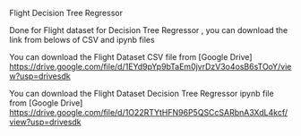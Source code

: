 Flight Decision Tree Regressor 

Done for  Flight dataset for Decision Tree Regressor , you can download the link from belows of CSV and ipynb files

You can download the Flight Dataset CSV file from [Google Drive] https://drive.google.com/file/d/1EYd9pYp9bTaEm0jvrDzV3o4osB6sTOoY/view?usp=drivesdk

You can download the Flight Dataset Decision Tree Regressor  ipynb file from [Google Drive] https://drive.google.com/file/d/1O22RTYtHFN96P5QSCcSARbnA3XdL4kcf/view?usp=drivesdk
